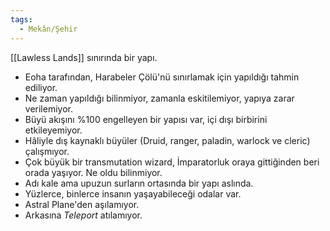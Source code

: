 ```yaml
---
tags:
  - Mekân/Şehir
---  
```

  
[[Lawless Lands]] sınırında bir yapı.  

- Eoha tarafından, Harabeler Çölü'nü sınırlamak için yapıldığı tahmin ediliyor.  
- Ne zaman yapıldığı bilinmiyor, zamanla eskitilemiyor, yapıya zarar verilemiyor.  
- Büyü akışını %100 engelleyen bir yapısı var, içi dışı birbirini etkileyemiyor.  
- Hâliyle dış kaynaklı büyüler (Druid, ranger, paladin, warlock ve cleric) çalışmıyor.  
- Çok büyük bir transmutation wizard, İmparatorluk oraya gittiğinden beri orada yaşıyor. Ne oldu bilinmiyor.  
- Adı kale ama upuzun surların ortasında bir yapı aslında.  
- Yüzlerce, binlerce insanın yaşayabileceği odalar var.  
- Astral Plane'den aşılamıyor.  
- Arkasına *Teleport* atılamıyor.